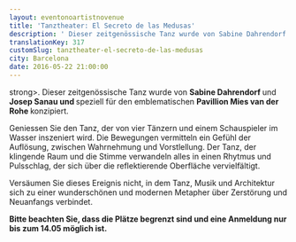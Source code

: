 ```yaml
---
layout: eventonoartistnovenue
title: 'Tanztheater: El Secreto de las Medusas'
description: ' Dieser zeitgenössische Tanz wurde von Sabine Dahrendorf und Josep Sanau und speziell für den emblematischen Pavillion Mies van der Rohe konzipiert.'
translationKey: 317
customSlug: tanztheater-el-secreto-de-las-medusas
city: Barcelona
date: 2016-05-22 21:00:00
---
```


strong>. </strong>Dieser zeitgenössische Tanz wurde von <strong>Sabine Dahrendorf </strong>und <strong>Josep Sanau und </strong>speziell für den emblematischen <strong>Pavillion Mies van der Rohe </strong>konzipiert.

Geniessen Sie den Tanz, der von vier Tänzern und einem Schauspieler im Wasser inszeniert wird. Die Bewegungen vermitteln ein Gefühl der Auflösung, zwischen Wahrnehmung und Vorstlellung. Der Tanz, der klingende Raum und die Stimme verwandeln alles in einen Rhytmus und Pulsschlag, der sich über die reflektierende Oberfläche vervielfältigt.

Versäumen Sie dieses Ereignis nicht, in dem Tanz, Musik und Architektur sich zu einer wunderschönen und modernen Metapher über Zerstörung und Neuanfangs verbindet.

<strong>Bitte beachten Sie, dass die Plätze begrenzt sind und eine Anmeldung nur bis zum 14.05 möglich ist.</strong>
